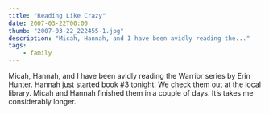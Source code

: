 ```yaml
---
title: "Reading Like Crazy"
date: 2007-03-22T00:00
thumb: "2007-03-22_222455-1.jpg"
description: "Micah, Hannah, and I have been avidly reading the..."
tags: 
    - family
---
```


Micah, Hannah, and I have been avidly reading the Warrior series by Erin Hunter. Hannah just started book #3 tonight. We check them out at the local library. Micah and Hannah finished them in a couple of days. It’s takes me considerably longer.

